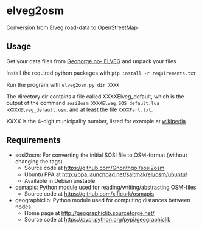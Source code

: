 # elveg2osm

Conversion from Elveg road-data to OpenStreetMap

## Usage

Get your data files from [Geonorge.no- ELVEG](https://kartkatalog.geonorge.no/metadata/ed1e6798-b3cf-48be-aee1-c0d3531da01a) and unpack your files

Install the required python packages with `pip install -r requirements.txt`

Run the program with `elveg2osm.py dir XXXX`

The directory dir contains a file called XXXXElveg\_default, which is the
output of the command
`sosi2osm XXXXElveg.SOS default.lua >XXXXElveg_default.osm`.
and at least the file `XXXXFart.txt`.

XXXX is the 4-digit municipality number, listed for example at [wikipedia](https://no.wikipedia.org/wiki/Norges_kommuner#Kommunene)

## Requirements

- sosi2osm:      For converting the initial SOSI file to OSM-format (without changing the tags)
   - Source code at https://github.com/Gnonthgol/sosi2osm
   - Ubuntu PPA at http://ppa.launchpad.net/saltmakrell/osm/ubuntu/
   - Available in Debian unstable
- osmapis:       Python module used for reading/writing/abstracting OSM-files
   - Source code at https://github.com/xificurk/osmapis
- geographiclib: Python module used for computing distances between nodes
   - Home page at http://geographiclib.sourceforge.net/
   - Source code at https://pypi.python.org/pypi/geographiclib
